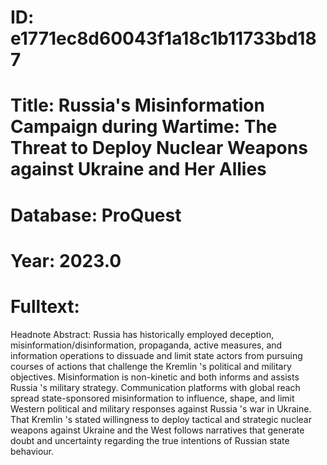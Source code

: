 # ID: e1771ec8d60043f1a18c1b11733bd187
# Title: Russia's Misinformation Campaign during Wartime: The Threat to Deploy Nuclear Weapons against Ukraine and Her Allies
# Database: ProQuest
# Year: 2023.0
# Fulltext:
Headnote Abstract: Russia has historically employed deception, misinformation/disinformation, propaganda, active measures, and information operations to dissuade and limit state actors from pursuing courses of actions that challenge the Kremlin 's political and military objectives. Misinformation is non-kinetic and both informs and assists Russia 's military strategy. Communication platforms with global reach spread state-sponsored misinformation to influence, shape, and limit Western political and military responses against Russia 's war in Ukraine. That Kremlin 's stated willingness to deploy tactical and strategic nuclear weapons against Ukraine and the West follows narratives that generate doubt and uncertainty regarding the true intentions of Russian state behaviour.